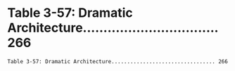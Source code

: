 # Table 3-57: Dramatic Architecture................................. 266

```
Table 3-57: Dramatic Architecture................................. 266

```
